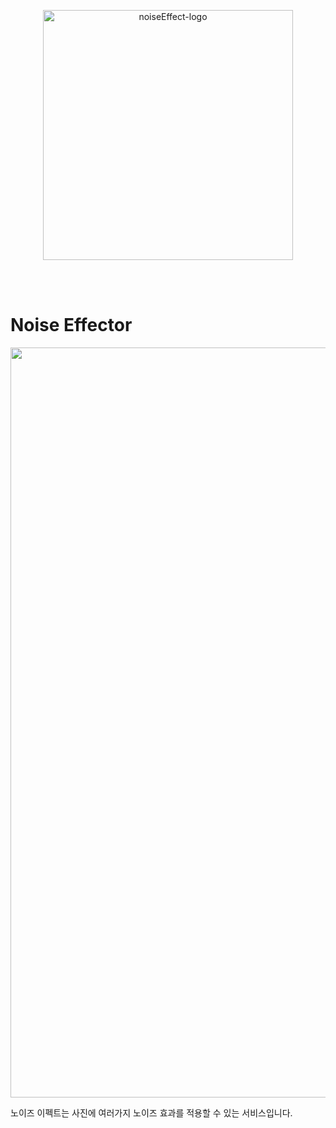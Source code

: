 <p align="center">
    <img width="400" alt="noiseEffect-logo" src="https://velog.velcdn.com/images/thumb_hyeok/post/ccb779c5-dbbb-4ceb-8eda-76cf1cdf1257/image.png" />
</p>

<br/>
<br/>

# Noise Effector

<p align="center">
    <img width="1200" alt="noiseEffect-logo" src="https://velog.velcdn.com/images/thumb_hyeok/post/5c6775b4-6bc1-40d4-b310-557078ca4171/image.png" />
</p>

 노이즈 이펙트는 사진에 여러가지 노이즈 효과를 적용할 수 있는 서비스입니다.
